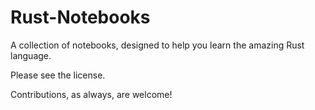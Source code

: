 # Rust-Notebooks

A collection of notebooks, designed to help you learn the amazing Rust language. 

Please see the license.

Contributions, as always, are welcome!